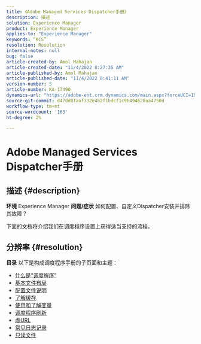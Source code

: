 ```yaml
---
title: 《Adobe Managed Services Dispatcher手册》
description: 描述
solution: Experience Manager
product: Experience Manager
applies-to: "Experience Manager"
keywords: “KCS”
resolution: Resolution
internal-notes: null
bug: false
article-created-by: Amol Mahajan
article-created-date: "11/4/2022 8:27:35 AM"
article-published-by: Amol Mahajan
article-published-date: "11/4/2022 8:41:11 AM"
version-number: 5
article-number: KA-17490
dynamics-url: "https://adobe-ent.crm.dynamics.com/main.aspx?forceUCI=1&pagetype=entityrecord&etn=knowledgearticle&id=aa983485-1a5c-ed11-9561-6045bd006704"
source-git-commit: d47dd8faaf332e4b2f1bdcf1c9b494620aa4750d
workflow-type: tm+mt
source-wordcount: '163'
ht-degree: 2%

---
```


# Adobe Managed Services Dispatcher手册

## 描述 {#description}

<b>环境</b>
Experience Manager
<b>问题/症状</b>
如何配置、自定义Dispatcher安装并排除其故障？

下面的文档将介绍我们在调度程序设置上获得适当支持的流程。


## 分辨率 {#resolution}

<b>目录</b>
以下是构成调度程序手册的子页面和主题：

- [什么是“调度程序”](https://experienceleague.adobe.com/docs/experience-cloud-kcs/kbarticles/KA-17911.html%3Flang%3Den)
- [基本文件布局](https://experienceleague.adobe.com/docs/experience-cloud-kcs/kbarticles/KA-17502.html%3Flang%3Den)
- [配置文件说明](https://experienceleague.adobe.com/docs/experience-cloud-kcs/kbarticles/KA-17477.html%3Flang%3Den)
- [了解缓存](https://experienceleague.adobe.com/docs/experience-cloud-kcs/kbarticles/KA-17912.html%3Flang%3Den)
- [使用和了解变量](https://experienceleague.adobe.com/docs/experience-cloud-kcs/kbarticles/KA-17487.html%3Flang%3Den)
- [调度程序刷新](https://experienceleague.adobe.com/docs/experience-cloud-kcs/kbarticles/KA-17493.html%3Flang%3Den)
- [虚URL](https://experienceleague.adobe.com/docs/experience-cloud-kcs/kbarticles/KA-17463.html%3Flang%3Den)
- [常见日志记录](https://experienceleague.adobe.com/docs/experience-cloud-kcs/kbarticles/KA-17914.html%3Flang%3Den)
- [只读文件](https://experienceleague.adobe.com/docs/experience-cloud-kcs/kbarticles/KA-17483.html%3Flang%3Den)

